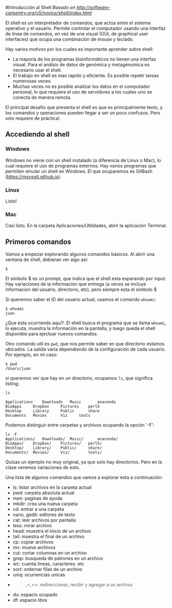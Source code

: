#Introducción al Shell
*Basado en http://software-carpentry.org/v5/novice/shell/index.html*

El shell es un interpretador de comandos, que actúa entre el sistema operativo y el usuario. Permite controlar el computador usando una interfaz de linea de comandos, en vez de una visual (GUI, de graphical user interfaces) que ocupa una combinación de mouse y teclado.

Hay varios motivos por los cuales es importante aprender sobre shell:

- La mayoría de los programas bioinformáticos no tienen una interfaz visual. Para el análsis de datos de genómica y metagénomica es necesario usar el shell.
- El trabajo en shell es mas rapido y eficiente. Es posible repetir tareas numerosas veces.
- Muchas veces no es posible analizar los datos en el computador personal, lo que requiere el uso de servidores a los cuales uno se conecta de manera remota.

El principal desafio que presenta el shell es que es principalmente texto, y los comandos y operaciones pueden llegar a ser un poco confusos. Pero solo requiere de práctica!.

## Accediendo al shell

### Windows
Windows no viene con un shell instalado (a diferencia de Linux o Mac), lo cual requiere el uso de programas externos. Hay varios programas que permiten emular un shell en Windows. El que ocuparemos es GitBash (https://msysgit.github.io).

### Linux
Listo!

### Mac
Casi listo. En la carpeta Aplicaciones/Utilidades, abrir la aplicación Terminal.

## Primeros comandos

Vamos a empezar explorando algunos comandos básicos. Al abrir una ventana de shell, debieran ver algo asi:

    $

El simbolo $ es un prompt, que indica que el shell esta esperando por input. Hay variaciones de la información que entrega (a veces se incluye informacion del usuario, directorio, etc), pero siempre esta el simbolo $

Si queremos saber el ID del usuario actual, usamos el comando `whoami`:

    $ whoami
    juan

¿Que esta ocurriendo aquí?. El shell busca el programa que se llama `whoami`, lo ejecuta, muestra la información en la pantalla, y luego queda el shell disponible para ejectuar nuevos comandos.

Otro comando util es `pwd`, que nos permite saber en que directorio estamos ubicados. La salida varía dependiendo de la configuración de cada usuario. Por ejemplo, en mi caso:

    $ pwd
    /Users/juan

si queremos ver que hay en un directorio, ocupamos `ls`, que significa listing:

    ls

    Applications    Downloads   Music       anaconda
    BioApps     Dropbox     Pictures    perl5
    Desktop     Library     Public      share
    Documents   Movies      Viz     tools

Podemos distinguir entre carpetas y archivos ocupando la opción '-F':

    ls -F
    Applications/   Downloads/  Music/      anaconda/
    BioApps/    Dropbox/    Pictures/   perl5/
    Desktop/    Library/    Public/     share/
    Documents/  Movies/     Viz/        tools/

Quizas un ejemplo no muy original, ya que solo hay directorios. Pero en la clase veremos variaciones de esto.

Una lista de algunos comandos que vamos a explorar esta a continuación:

- ls: listar archivos en la carpeta actual
- pwd: carpeta absoluta actual
- man: paginas de ayuda
- mkdir: crea una nueva carpeta
- cd: entrar a una carpeta
- nano, gedit: editores de texto
- cat: leer archivos por pantalla
- less: mirar archivo
- head: muestra el inicio de un archivo
- tail: muestra el final de un archivo
- cp: copiar archivos
- mv: mueve archivos
- cut: cortar columnas en un archivo
- grep: busqueda de patrones en un archivo
- wc: cuenta lineas, caracteres. etc
- sort: ordernar filas de un archivo
- uniq: ocurrencias unicas 
- >,<,>>: redireccionar, recibir y agregar a un archivo
- du: espacio ocupado
- df: espacio libre












